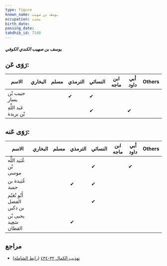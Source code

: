 ```yaml
---
type: figure
known_name: يوسف بن صهيب
occupation: محدث
birth_date:
passing_date:
tahdhib_id: 7140
---
```

##### يوسف بن صهيب الكندي الكوفي

## رَوَى عَن:
| الاسم                  | البخاري | مسلم | الترمذي | النسائي | ابن ماجه | أبي داود | Others |
| ---------------------- | ------- | ---- | ------- | ------- | -------- | -------- | ------ |
| حبيب بْن يسار          |         |      | ✔       | ✔       |          |          |        |
| عَبد اللَّهِ بْن بريدة |         |      |         | ✔       |          | ✔        |        |
## رَوَى عَنه:
| الاسم                       | البخاري | مسلم | الترمذي | النسائي | ابن ماجه | أبي داود | Others |
| --------------------------- | ------- | ---- | ------- | ------- | -------- | -------- | ------ |
| عُبَيد اللَّه بْن موسى      |         |      |         | ✔       |          | ✔        |        |
| عُبَيدة بن حميد             |         |      | ✔       | ✔       |          |          |        |
| أَبُو نُعَيْم الفضل بن دكين |         |      |         | ✔       |          |          |        |
| يحيى بْن سَعِيد القطان      |         |      | ✔       |         |          |          |        |
## مراجع
- [تهذيب الكمال ٣٢-٤٣٤](obsidian://open?vault=Tahdhib-al-Kamal&file=Figures/٧١٤٠-يوسف%20بن%20صهيب%20الكندي%20الكوفي) ([رابط الشاملة](https://shamela.ws/book/3722/17548))